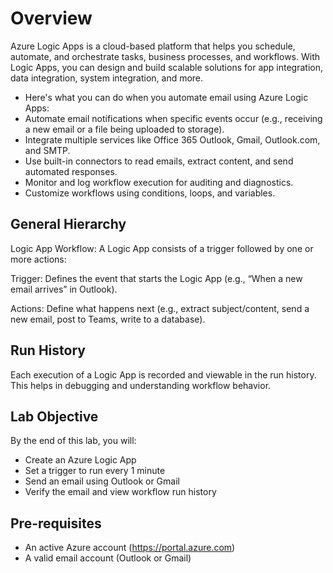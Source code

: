 # Overview 
Azure Logic Apps is a cloud-based platform that helps you schedule, automate, and orchestrate tasks, business processes, and workflows. With Logic Apps, you can design and build scalable solutions for app integration, data integration, system integration, and more.

-  Here's what you can do when you automate email using Azure Logic Apps:
-  Automate email notifications when specific events occur (e.g., receiving a new email or a file being uploaded to storage).
-  Integrate multiple services like Office 365 Outlook, Gmail, Outlook.com, and SMTP.
-  Use built-in connectors to read emails, extract content, and send automated responses.
-  Monitor and log workflow execution for auditing and diagnostics.
-  Customize workflows using conditions, loops, and variables.

## **General Hierarchy**
Logic App Workflow: A Logic App consists of a trigger followed by one or more actions:

Trigger: Defines the event that starts the Logic App (e.g., “When a new email arrives” in Outlook).

Actions: Define what happens next (e.g., extract subject/content, send a new email, post to Teams, write to a database).

## **Run History** 
Each execution of a Logic App is recorded and viewable in the run history. This helps in debugging and understanding workflow behavior.

## **Lab Objective**
By the end of this lab, you will:
-  Create an Azure Logic App
-  Set a trigger to run every 1 minute
-  Send an email using Outlook or Gmail
-  Verify the email and view workflow run history

## **Pre-requisites**
-  An active Azure account (https://portal.azure.com)
-  A valid email account (Outlook or Gmail)
